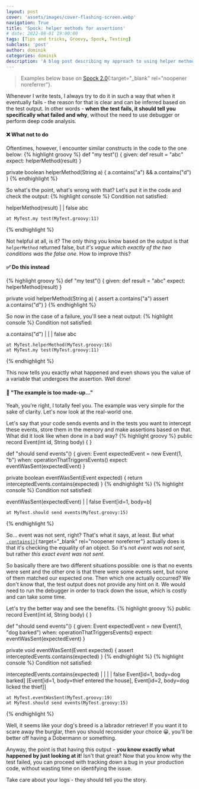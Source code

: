 ```yaml
---
layout: post
cover: 'assets/images/cover-flashing-screen.webp'
navigation: True
title: 'Spock: helper methods for assertions'
# date: 2022-08-01 19:00:00
tags: [Tips and tricks, Groovy, Spock, Testing]
subclass: 'post'
author: dominik
categories: dominik
description: 'A blog post describing my approach to using helper methods for assertions in Spock.'
---
```


> Examples below base on [Spock 2.0](https://mvnrepository.com/artifact/org.spockframework/spock-core/2.0-groovy-3.0){:target="_blank" rel="noopener noreferrer"}.

Whenever I write tests, I always try to do it in such a way that when it eventually fails -
the reason for that is clear and can be inferred based on the test output. In other words -
**when the test fails, it should tell you specifically what failed and why**, without the need
to use debugger or perform deep code analysis.

#### ❌ What not to do

Oftentimes, however, I encounter similar constructs in the code to the one below:
{% highlight groovy %}
def "my test"() {
    given:
        def result = "abc"
    expect:
        helperMethod(result)
}

private boolean helperMethod(String a) {
    a.contains("a") && a.contains("d")
}
{% endhighlight %}

So what's the point, what's wrong with that? Let's put it in the code and check the output:
{% highlight console %}
Condition not satisfied:

helperMethod(result)
|            |
false        abc

	at MyTest.my test(MyTest.groovy:11)
{% endhighlight %}

Not helpful at all, is it? The only thing you know based on the output is that `helperMethod`
returned false, but *it's vague which exactly of the two conditions was the false one*.
How to improve this?

#### ✅ Do this instead

{% highlight groovy %}
def "my test"() {
    given:
        def result = "abc"
    expect:
        helperMethod(result)
}

private void helperMethod(String a) {
    assert a.contains("a")
    assert a.contains("d")
}
{% endhighlight %}

So now in the case of a failure, you'll see a neat output:
{% highlight console %}
Condition not satisfied:

a.contains("d")
| |
| false
abc

	at MyTest.helperMethod(MyTest.groovy:16)
	at MyTest.my test(MyTest.groovy:11)
{% endhighlight %}

This now tells you exactly what happened and even shows you the value of a variable that
undergoes the assertion. Well done!

#### 🧐 "The example is too made-up..."

Yeah, you're right, I totally feel you. The example was very simple for the sake of clarity.
Let's now look at the real-world one.

Let's say that your code sends events and in the tests you want to intercept these events,
store them in the memory and make assertions based on that. What did it look like when done in
a bad way?
{% highlight groovy %}
public record Event(int id, String body) { }

def "should send events"() {
    given:
        Event expectedEvent = new Event(1, "b")
    when:
        operationThatTriggersEvents()
    expect:
        eventWasSent(expectedEvent)
}

private boolean eventWasSent(Event expected) {
    return interceptedEvents.contains(expected)
}
{% endhighlight %}
{% highlight console %}
Condition not satisfied:

eventWasSent(expectedEvent)
|            |
false        Event[id=1, body=b]

	at MyTest.should send events(MyTest.groovy:15)
{% endhighlight %}

So... event was not sent, right? That's what it says, at least. But what
[`.contains()`](https://docs.oracle.com/en/java/javase/17/docs/api/java.base/java/util/List.html#contains(java.lang.Object)){:target="_blank" rel="noopener noreferrer"}
actually does is that it's checking the equality of an object. So it's not *event
was not sent*, but rather *this exact event was not sent*. 

So basically there are two different situations possible: one is that no events
were sent and the other one is that there were some events sent, but none of
them matched our expected one. Then which one actually occurred? We don't know
that, the test output does not provide any hint on it. We would need to run
the debugger in order to track down the issue, which is costly and can take
some time.

Let's try the better way and see the benefits.
{% highlight groovy %}
public record Event(int id, String body) { }

def "should send events"() {
    given:
        Event expectedEvent = new Event(1, "dog barked")
    when:
        operationThatTriggersEvents()
    expect:
        eventWasSent(expectedEvent)
}

private void eventWasSent(Event expected) {
    assert interceptedEvents.contains(expected)
}
{% endhighlight %}
{% highlight console %}
Condition not satisfied:

interceptedEvents.contains(expected)
|                 |        |
|                 false    Event[id=1, body=dog barked]
[Event[id=1, body=thief entered the house], Event[id=2, body=dog licked the thief]]

	at MyTest.eventWasSent(MyTest.groovy:19)
	at MyTest.should send events(MyTest.groovy:15)
{% endhighlight %}

Well, it seems like your dog's breed is a labrador retriever! If you want it to
scare away the burglar, then you should reconsider your choice 😀, you'll be
better off having a Dobermann or something.

Anyway, the point is that having this output - **you know exactly what happened
by just looking at it**! Isn't that great? Now that you know why the test failed,
you can proceed with tracking down a bug in your production code, without wasting
time on identifying the issue.

Take care about your logs - they should tell you the story.
